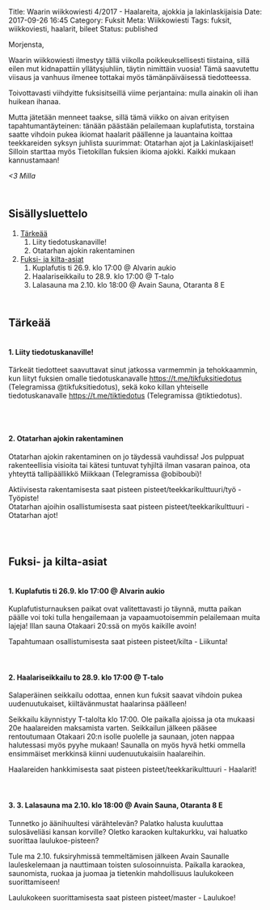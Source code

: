 Title: Waarin wiikkowiesti 4/2017 - Haalareita, ajokkia ja lakinlaskijaisia
Date: 2017-09-26 16:45
Category: Fuksit
Meta: Wiikkowiesti
Tags: fuksit, wiikkoviesti, haalarit, bileet
Status: published

Morjensta,

Waarin wiikkowiesti ilmestyy tällä viikolla poikkeuksellisesti tiistaina, sillä eilen mut kidnapattiin yllätysjuhliin, täytin nimittäin vuosia! Tämä saavutettu viisaus ja vanhuus ilmenee tottakai myös tämänpäiväisessä tiedotteessa.

Toivottavasti viihdyitte fuksisitseillä viime perjantaina: mulla ainakin oli ihan huikean ihanaa.

Mutta jätetään menneet taakse, sillä tämä viikko on aivan erityisen tapahtumantäyteinen: tänään päästään pelailemaan kuplafutista, torstaina saatte vihdoin pukea ikiomat haalarit päällenne ja lauantaina koittaa teekkareiden syksyn juhlista suurimmat: Otatarhan ajot ja Lakinlaskijaiset! Silloin starttaa myös Tietokillan fuksien ikioma ajokki. Kaikki mukaan kannustamaan!

<em>&lt;3 Milla</em>

<h2><div id="contents" class="small box">&nbsp;</div>Sisällysluettelo</h2>

1. <a href="#tarkeaa">Tärkeää</a>
    1. Liity tiedotuskanaville!
    2. Otatarhan ajokin rakentaminen
2. <a href="#fktapahtumat">Fuksi- ja kilta-asiat</a>
	1. Kuplafutis ti 26.9. klo 17:00 @ Alvarin aukio
	2. Haalariseikkailu to 28.9. klo 17:00 @ T-talo
	3. Lalasauna ma 2.10. klo 18:00 @ Avain Sauna, Otaranta 8 E


<h2><div id="tarkeaa" class="small box">&nbsp;</div>Tärkeää</h2>

<h4><div class="box leima">&nbsp;</div>1. Liity tiedotuskanaville!</h4>

Tärkeät tiedotteet saavuttavat sinut jatkossa varmemmin ja tehokkaammin, kun liityt fuksien omalle tiedotuskanavalle <https://t.me/tikfuksitiedotus> (Telegramissa @tikfuksitiedotus), sekä koko killan yhteiselle tiedotuskanavalle <https://t.me/tiktiedotus> (Telegramissa @tiktiedotus).

<br/>

<h4><div class="box leima">&nbsp;</div>2. Otatarhan ajokin rakentaminen</h4>

Otatarhan ajokin rakentaminen on jo täydessä vauhdissa! Jos pulppuat rakenteellisia visioita tai kätesi tuntuvat tyhjiltä ilman vasaran painoa, ota yhteyttä tallipäällikkö Miikkaan (Telegramissa @obiboubi)!

<div class="piste tyo">Aktiivisesta rakentamisesta saat pisteen pisteet/teekkarikulttuuri/työ - Työpiste!</div>
<div class="piste teekkarikulttuuri">Otatarhan ajoihin osallistumisesta saat pisteen pisteet/teekkarikulttuuri - Otatarhan ajot!</div>

<br/>

<h2><div id="fktapahtumat" class="small box">&nbsp;</div>Fuksi- ja kilta-asiat</h2>

<h4><div class="box leima">&nbsp;</div>1. Kuplafutis ti 26.9. klo 17:00 @ Alvarin aukio</h4>

Kuplafutisturnauksen paikat ovat valitettavasti jo täynnä, mutta paikan päälle voi toki tulla hengailemaan ja vapaamuotoisemmin pelailemaan muita lajeja! Illan sauna Otakaari 20:ssä on myös kaikille avoin!

<div class="piste kilta">Tapahtumaan osallistumisesta saat pisteen pisteet/kilta - Liikunta!</div>

<br/>

<h4><div class="box leima">&nbsp;</div>2. Haalariseikkailu to 28.9. klo 17:00 @ T-talo</h4>

Salaperäinen seikkailu odottaa, ennen kun fuksit saavat vihdoin pukea uudenuutukaiset, kiiltävänmustat haalarinsa päälleen!

Seikkailu käynnistyy T-talolta klo 17:00. Ole paikalla ajoissa ja ota mukaasi 20e haalareiden maksamista varten. Seikkailun jälkeen pääsee rentoutumaan Otakaari 20:n isolle puolelle ja saunaan, joten nappaa halutessasi myös pyyhe mukaan! Saunalla on myös hyvä hetki ommella ensimmäiset merkkinsä kiinni uudenuutukaisiin haalareihin.

<div class="piste teekkarikulttuuri">Haalareiden hankkimisesta saat pisteen pisteet/teekkarikulttuuri - Haalarit!</div>

<br/>

<h4><div class="box leima">&nbsp;</div>3. 3. Lalasauna ma 2.10. klo 18:00 @ Avain Sauna, Otaranta 8 E</h4>

Tunnetko jo äänihuultesi värähtelevän? Palatko halusta kuuluttaa sulosäveliäsi kansan korville? Oletko karaoken kultakurkku, vai haluatko suorittaa laulukoe-pisteen?

Tule ma 2.10. fuksiryhmissä temmeltämisen jälkeen Avain Saunalle lauleskelemaan ja nauttimaan toisten sulosoinnuista. Paikalla karaokea, saunomista, ruokaa ja juomaa ja tietenkin mahdollisuus laulukokeen suorittamiseen!

<div class="piste master">Laulukokeen suorittamisesta saat pisteen pisteet/master - Laulukoe!</div>
